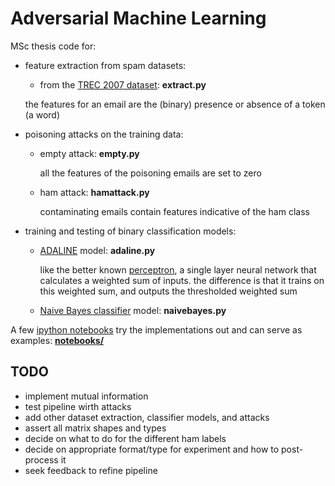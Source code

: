 Adversarial Machine Learning
============================

MSc thesis code for:


- feature extraction from spam datasets:

  - from the [TREC 2007 dataset](http://plg.uwaterloo.ca/~gvcormac/treccorpus07/about.html): **extract.py**

  the features for an email are the (binary) presence or absence of a token (a word)


- poisoning attacks on the training data:

  - empty attack: **empty.py**

    all the features of the poisoning emails are set to zero

  - ham attack: **hamattack.py**

    contaminating emails contain features indicative of the ham class


- training and testing of binary classification models:

  - [ADALINE](https://en.wikipedia.org/wiki/ADALINE) model: **adaline.py**

    like the better known [perceptron](), a single layer neural network that calculates a weighted sum of inputs. the difference is that it trains on this weighted sum, and outputs the thresholded weighted sum

  - [Naive Bayes classifier](https://en.wikipedia.org/wiki/Naive_Bayes_classifier) model: **naivebayes.py**


A few [ipython notebooks](https://ipython.org/notebook.html) try the implementations out and can serve as examples: [**notebooks/**](https://github.com/galvanic/adversML/tree/master/notebooks)

TODO
----

- implement mutual information
- test pipeline wirth attacks
- add other dataset extraction, classifier models, and attacks
- assert all matrix shapes and types
- decide on what to do for the different ham labels
- decide on appropriate format/type for experiment and how to post-process it
- seek feedback to refine pipeline
